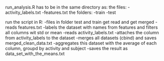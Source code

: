 run_analysis.R has to be in the same directory as:
the files:
-activity_labels.txt
-features.txt
the folders:
-train
-test

run the script in R:
-files in folder test and train get read and get merged
-reads features.txt
-labels the dataset with names from features and filters all columns wit std or mean
-reads activity_labels.txt
-attaches the column from activity_labels to the dataset
-merges all datasets (cbind) and saves merged_clean_data.txt
-aggregates this dataset with the average of each column, groupd by activity and subject
-saves the result as data_set_with_the_means.txt
